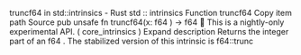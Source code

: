 truncf64 in std::intrinsics - Rust
std
::
intrinsics
Function
truncf64
Copy item path
Source
pub unsafe fn truncf64(x:
f64
) ->
f64
🔬
This is a nightly-only experimental API. (
core_intrinsics
)
Expand description
Returns the integer part of an
f64
.
The stabilized version of this intrinsic is
f64::trunc